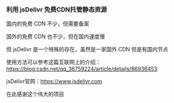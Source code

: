 ### 利用 jsDelivr 免费CDN托管静态资源

国内的免费 CDN 不少，但需要备案

国外的免费 CDN 也不少，但在国内速度慢

但 jsDelivr 是一个特殊的存在，虽然是一家国外 CDN 但是有国内节点

使用方法可以参考这篇互联网上的介绍：https://blog.csdn.net/qq_36759224/article/details/86936453

jsDelivr官网：https://www.jsdelivr.com

在此感谢这个伟大的项目
